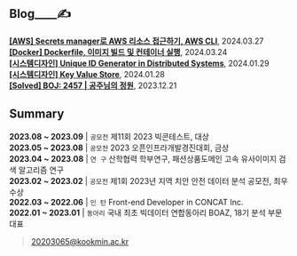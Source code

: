
Blog____✍️  
---

**[[AWS] Secrets manager로 AWS 리소스 접근하기, AWS CLI](https://noooey.tistory.com/80)**, 2024.03.27 <br/> 
**[[Docker] Dockerfile, 이미지 빌드 및 컨테이너 실행](https://noooey.tistory.com/79)**, 2024.03.24 <br/> 
**[[시스템디자인] Unique ID Generator in Distributed Systems](https://noooey.tistory.com/76)**, 2024.01.29 <br/> 
**[[시스템디자인] Key Value Store](https://noooey.tistory.com/75)**, 2024.01.28 <br/> 
**[[Solved] BOJ: 2457 | 공주님의 정원](https://noooey.tistory.com/73)**, 2023.12.21 <br/> 


Summary  
---
**2023.08 ~ 2023.09** | `공모전`  제11회 2023 빅콘테스트, 대상  
**2023.05 ~ 2023.08** | `공모전`  2023 오픈인프라개발경진대회, 금상  
**2023.04 ~ 2023.08** | `연 구`  산학협력 학부연구,  패션상품도메인 고속 유사이미지 검색 알고리즘 연구  
**2023.02 ~ 2023.02** | `공모전`  제1회 2023년 지역 치안 안전 데이터 분석 공모전, 최우수상  
**2022.03 ~ 2022.06** | `인 턴`  Front-end Developer in CONCAT Inc.  
**2022.01 ~ 2023.01** | `동아리` 국내 최초 빅데이터 연합동아리 BOAZ, 18기 분석 부문 대표

> 20203065@kookmin.ac.kr